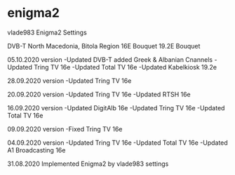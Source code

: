 # enigma2
vlade983 Enigma2 Settings

DVB-T North Macedonia, Bitola Region
16E Bouquet
19.2E Bouquet

05.10.2020 version
-Updated DVB-T added Greek & Albanian Cnannels
-Updated Tring TV 16e
-Updated Total TV 16e
-Updated Kabelkiosk 19.2e

28.09.2020 version
-Updated Tring TV 16e

20.09.2020 version
-Updated Tring TV 16e
-Updated RTSH 16e

16.09.2020 version
-Updated DigitAlb 16e
-Updated Tring TV 16e
-Updated Total TV 16e

09.09.2020 version
-Fixed Tring TV 16e

04.09.2020 version
-Updated Tring TV 16e
-Updated Total TV 16e
-Updated A1 Broadcasting 16e

31.08.2020
Implemented Enigma2 by vlade983 settings
